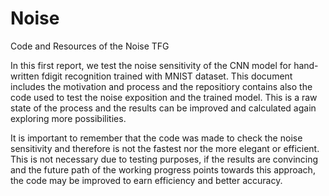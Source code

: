 # Noise
Code and Resources of the Noise TFG

In this first report, we test the noise sensitivity of the CNN model for hand-written fdigit recognition trained with MNIST dataset. This document includes the motivation and process and the repositiory contains also the code used to test the noise exposition and the trained model. This is a raw state of the process and the results can be improved and calculated again exploring more possibilities. 

It is important to remember that the code was made to check the noise sensitivity and therefore is not the fastest nor the more elegant or efficient. This is not necessary due to testing purposes, if the results are convincing and the future path of the working progress points towards this approach, the code may be improved to earn efficiency and better accuracy.
